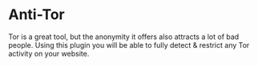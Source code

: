 Anti-Tor
========

Tor is a great tool, but the anonymity it offers also attracts a lot of bad people. Using this plugin you will be able to fully detect &amp; restrict any Tor activity on your website.
